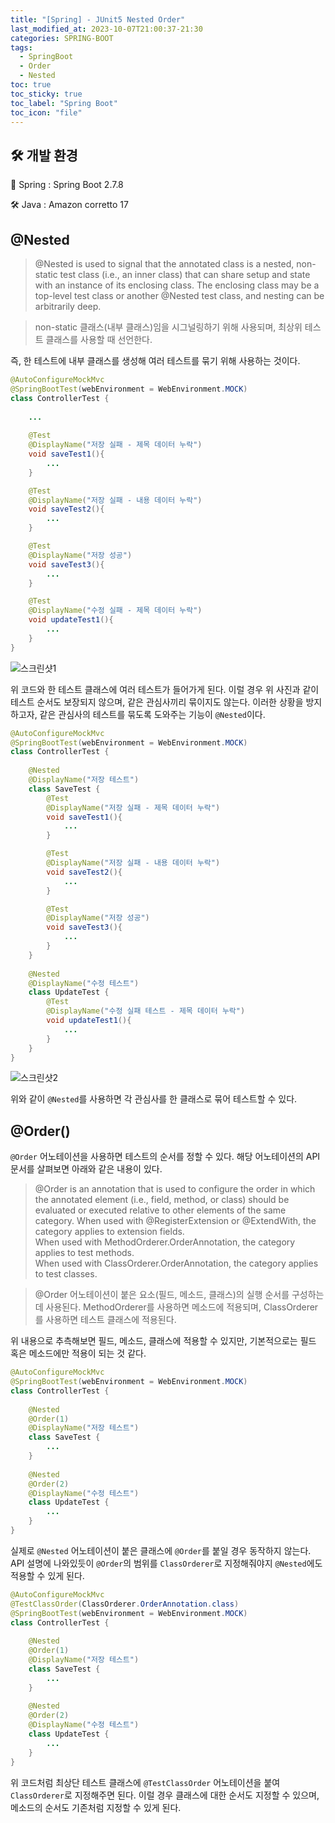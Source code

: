 ```yaml
---
title: "[Spring] - JUnit5 Nested Order"
last_modified_at: 2023-10-07T21:00:37-21:30
categories: SPRING-BOOT
tags:
  - SpringBoot
  - Order
  - Nested
toc: true
toc_sticky: true
toc_label: "Spring Boot"
toc_icon: "file"
---
```


## 🛠️ 개발 환경

🍃 Spring : Spring Boot 2.7.8

🛠️ Java : Amazon corretto 17

## @Nested

> @Nested is used to signal that the annotated class is a nested, non-static test class (i.e., an inner class) that can share setup and state with an instance of its enclosing class. 
> The enclosing class may be a top-level test class or another @Nested test class, and nesting can be arbitrarily deep.

> non-static 클래스(내부 클래스)임을 시그널링하기 위해 사용되며, 최상위 테스트 클래스를 사용할 때 선언한다.

즉, 한 테스트에 내부 클래스를 생성해 여러 테스트를 묶기 위해 사용하는 것이다.

```java
@AutoConfigureMockMvc
@SpringBootTest(webEnvironment = WebEnvironment.MOCK)
class ControllerTest {
    
    ...
    
    @Test
    @DisplayName("저장 실패 - 제목 데이터 누락")
    void saveTest1(){
        ...
    }

    @Test
    @DisplayName("저장 실패 - 내용 데이터 누락")
    void saveTest2(){
        ...
    }

    @Test
    @DisplayName("저장 성공")
    void saveTest3(){
        ...
    }

    @Test
    @DisplayName("수정 실패 - 제목 데이터 누락")
    void updateTest1(){
        ...
    }
}
```

![스크린샷1](https://github.com/Jwhyee/effective-java-study/assets/82663161/d5c632b1-baad-4a78-ab8f-6a4f2da5b9d6)

위 코드와 한 테스트 클래스에 여러 테스트가 들어가게 된다.
이럴 경우 위 사진과 같이 테스트 순서도 보장되지 않으며, 같은 관심사끼리 묶이지도 않는다.
이러한 상황을 방지하고자, 같은 관심사의 테스트를 묶도록 도와주는 기능이 `@Nested`이다.

```java
@AutoConfigureMockMvc
@SpringBootTest(webEnvironment = WebEnvironment.MOCK)
class ControllerTest {
    
    @Nested
    @DisplayName("저장 테스트")
    class SaveTest {
        @Test
        @DisplayName("저장 실패 - 제목 데이터 누락")
        void saveTest1(){
            ...
        }

        @Test
        @DisplayName("저장 실패 - 내용 데이터 누락")
        void saveTest2(){
            ...
        }

        @Test
        @DisplayName("저장 성공")
        void saveTest3(){
            ...
        }
    }
    
    @Nested
    @DisplayName("수정 테스트")
    class UpdateTest {
        @Test
        @DisplayName("수정 실패 테스트 - 제목 데이터 누락")
        void updateTest1(){
            ...
        }
    }
}
```

![스크린샷2](https://github.com/Jwhyee/effective-java-study/assets/82663161/bfd78941-3c87-42b1-8eff-a93e84c400f1)

위와 같이 `@Nested`를 사용하면 각 관심사를 한 클래스로 묶어 테스트할 수 있다.

## @Order()

`@Order` 어노테이션을 사용하면 테스트의 순서를 정할 수 있다. 해당 어노테이션의 API 문서를 살펴보면 아래와 같은 내용이 있다.

> @Order is an annotation that is used to configure the order in which the annotated element (i.e., field, method, or class) should be evaluated or executed relative to other elements of the same category.
> When used with @RegisterExtension or @ExtendWith, the category applies to extension fields.<br> 
> When used with MethodOrderer.OrderAnnotation, the category applies to test methods.<br>
> When used with ClassOrderer.OrderAnnotation, the category applies to test classes.

> @Order 어노테이션이 붙은 요소(필드, 메소드, 클래스)의 실행 순서를 구성하는데 사용된다.
> MethodOrderer를 사용하면 메소드에 적용되며, ClassOrderer를 사용하면 테스트 클래스에 적용된다.

위 내용으로 추측해보면 필드, 메소드, 클래스에 적용할 수 있지만, 기본적으로는 필드 혹은 메소드에만 적용이 되는 것 같다.

```java
@AutoConfigureMockMvc
@SpringBootTest(webEnvironment = WebEnvironment.MOCK)
class ControllerTest {
    
    @Nested
    @Order(1)
    @DisplayName("저장 테스트")
    class SaveTest {
        ...
    }
    
    @Nested
    @Order(2)
    @DisplayName("수정 테스트")
    class UpdateTest {
        ...
    }
}
```

실제로 `@Nested` 어노테이션이 붙은 클래스에 `@Order`를 붙일 경우 동작하지 않는다.
API 설명에 나와있듯이 `@Order`의 범위를 `ClassOrderer`로 지정해줘야지 `@Nested`에도 적용할 수 있게 된다.

```java
@AutoConfigureMockMvc
@TestClassOrder(ClassOrderer.OrderAnnotation.class)
@SpringBootTest(webEnvironment = WebEnvironment.MOCK)
class ControllerTest {
    
    @Nested
    @Order(1)
    @DisplayName("저장 테스트")
    class SaveTest {
        ...
    }
    
    @Nested
    @Order(2)
    @DisplayName("수정 테스트")
    class UpdateTest {
        ...
    }
}
```

위 코드처럼 최상단 테스트 클래스에 `@TestClassOrder` 어노테이션을 붙여 `ClassOrderer`로 지정해주면 된다.
이럴 경우 클래스에 대한 순서도 지정할 수 있으며, 메소드의 순서도 기존처럼 지정할 수 있게 된다.
